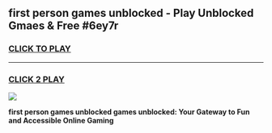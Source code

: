 
## first person games unblocked - Play Unblocked Gmaes & Free #6ey7r
<h3>
<a href="https://premium.freeplayer.one?title=first_person_games_unblocked&ref=03M">CLICK TO PLAY</a></h3>
<hr>

<h3>
<a href="https://premium.freeplayer.one?title=first_person_games_unblocked&ref=03M">CLICK 2 PLAY</a>
  
</h3>

<a href="https://premium.freeplayer.one?title=first_person_games_unblocked&ref=03M"><img src="https://clearcache.store/games.png"></a>


**first person games unblocked games unblocked: Your Gateway to Fun and Accessible Online Gaming**
